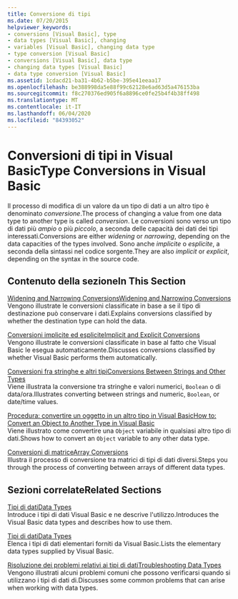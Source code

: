 ```yaml
---
title: Conversione di tipi
ms.date: 07/20/2015
helpviewer_keywords:
- conversions [Visual Basic], type
- data types [Visual Basic], changing
- variables [Visual Basic], changing data type
- type conversion [Visual Basic]
- conversions [Visual Basic], data type
- changing data types [Visual Basic]
- data type conversion [Visual Basic]
ms.assetid: 1cdacd21-ba31-4b62-b5be-395e41eeaa17
ms.openlocfilehash: be388998da5e88f99c62128e6ad63d5a476153ba
ms.sourcegitcommit: f8c270376ed905f6a8896ce0fe25b4f4b38ff498
ms.translationtype: MT
ms.contentlocale: it-IT
ms.lasthandoff: 06/04/2020
ms.locfileid: "84393052"
---
```

# <a name="type-conversions-in-visual-basic"></a><span data-ttu-id="4f0dc-102">Conversioni di tipi in Visual Basic</span><span class="sxs-lookup"><span data-stu-id="4f0dc-102">Type Conversions in Visual Basic</span></span>
<span data-ttu-id="4f0dc-103">Il processo di modifica di un valore da un tipo di dati a un altro tipo è denominato *conversione*.</span><span class="sxs-lookup"><span data-stu-id="4f0dc-103">The process of changing a value from one data type to another type is called *conversion*.</span></span> <span data-ttu-id="4f0dc-104">Le conversioni sono verso un tipo di dati più *ampio* o più *piccolo*, a seconda delle capacità dei dati dei tipi interessati.</span><span class="sxs-lookup"><span data-stu-id="4f0dc-104">Conversions are either *widening* or *narrowing*, depending on the data capacities of the types involved.</span></span> <span data-ttu-id="4f0dc-105">Sono anche *implicite* o *esplicite*, a seconda della sintassi nel codice sorgente.</span><span class="sxs-lookup"><span data-stu-id="4f0dc-105">They are also *implicit* or *explicit*, depending on the syntax in the source code.</span></span>  
  
## <a name="in-this-section"></a><span data-ttu-id="4f0dc-106">Contenuto della sezione</span><span class="sxs-lookup"><span data-stu-id="4f0dc-106">In This Section</span></span>  
 [<span data-ttu-id="4f0dc-107">Widening and Narrowing Conversions</span><span class="sxs-lookup"><span data-stu-id="4f0dc-107">Widening and Narrowing Conversions</span></span>](widening-and-narrowing-conversions.md)  
 <span data-ttu-id="4f0dc-108">Vengono illustrate le conversioni classificate in base a se il tipo di destinazione può conservare i dati.</span><span class="sxs-lookup"><span data-stu-id="4f0dc-108">Explains conversions classified by whether the destination type can hold the data.</span></span>  
  
 [<span data-ttu-id="4f0dc-109">Conversioni implicite ed esplicite</span><span class="sxs-lookup"><span data-stu-id="4f0dc-109">Implicit and Explicit Conversions</span></span>](implicit-and-explicit-conversions.md)  
 <span data-ttu-id="4f0dc-110">Vengono illustrate le conversioni classificate in base al fatto che Visual Basic le esegua automaticamente.</span><span class="sxs-lookup"><span data-stu-id="4f0dc-110">Discusses conversions classified by whether Visual Basic performs them automatically.</span></span>  
  
 [<span data-ttu-id="4f0dc-111">Conversioni fra stringhe e altri tipi</span><span class="sxs-lookup"><span data-stu-id="4f0dc-111">Conversions Between Strings and Other Types</span></span>](conversions-between-strings-and-other-types.md)  
 <span data-ttu-id="4f0dc-112">Viene illustrata la conversione tra stringhe e valori numerici, `Boolean` o di data/ora.</span><span class="sxs-lookup"><span data-stu-id="4f0dc-112">Illustrates converting between strings and numeric, `Boolean`, or date/time values.</span></span>  
  
 [<span data-ttu-id="4f0dc-113">Procedura: convertire un oggetto in un altro tipo in Visual Basic</span><span class="sxs-lookup"><span data-stu-id="4f0dc-113">How to: Convert an Object to Another Type in Visual Basic</span></span>](how-to-convert-an-object-to-another-type.md)  
 <span data-ttu-id="4f0dc-114">Viene illustrato come convertire una `Object` variabile in qualsiasi altro tipo di dati.</span><span class="sxs-lookup"><span data-stu-id="4f0dc-114">Shows how to convert an `Object` variable to any other data type.</span></span>  
  
 [<span data-ttu-id="4f0dc-115">Conversioni di matrice</span><span class="sxs-lookup"><span data-stu-id="4f0dc-115">Array Conversions</span></span>](array-conversions.md)  
 <span data-ttu-id="4f0dc-116">Illustra il processo di conversione tra matrici di tipi di dati diversi.</span><span class="sxs-lookup"><span data-stu-id="4f0dc-116">Steps you through the process of converting between arrays of different data types.</span></span>  
  
## <a name="related-sections"></a><span data-ttu-id="4f0dc-117">Sezioni correlate</span><span class="sxs-lookup"><span data-stu-id="4f0dc-117">Related Sections</span></span>  
 [<span data-ttu-id="4f0dc-118">Tipi di dati</span><span class="sxs-lookup"><span data-stu-id="4f0dc-118">Data Types</span></span>](index.md)  
 <span data-ttu-id="4f0dc-119">Introduce i tipi di dati Visual Basic e ne descrive l'utilizzo.</span><span class="sxs-lookup"><span data-stu-id="4f0dc-119">Introduces the Visual Basic data types and describes how to use them.</span></span>  
  
 [<span data-ttu-id="4f0dc-120">Tipi di dati</span><span class="sxs-lookup"><span data-stu-id="4f0dc-120">Data Types</span></span>](../../../language-reference/data-types/index.md)  
 <span data-ttu-id="4f0dc-121">Elenca i tipi di dati elementari forniti da Visual Basic.</span><span class="sxs-lookup"><span data-stu-id="4f0dc-121">Lists the elementary data types supplied by Visual Basic.</span></span>  
  
 [<span data-ttu-id="4f0dc-122">Risoluzione dei problemi relativi ai tipi di dati</span><span class="sxs-lookup"><span data-stu-id="4f0dc-122">Troubleshooting Data Types</span></span>](troubleshooting-data-types.md)  
 <span data-ttu-id="4f0dc-123">Vengono illustrati alcuni problemi comuni che possono verificarsi quando si utilizzano i tipi di dati di.</span><span class="sxs-lookup"><span data-stu-id="4f0dc-123">Discusses some common problems that can arise when working with data types.</span></span>
